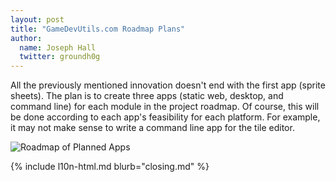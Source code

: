 ```yaml
---
layout: post
title: "GameDevUtils.com Roadmap Plans"
author:
  name: Joseph Hall
  twitter: groundh0g
---
```


All the previously mentioned innovation doesn't end with the first app (sprite sheets). The plan is to create three apps (static web, desktop, and command line) for each module in the project roadmap. Of course, this will be done according to each app's feasibility for each platform. For example, it may not make sense to write a command line app for the tile editor.

![Roadmap of Planned Apps]({{baseurl}}/images/GameDevUtils-com-roadmap.png)

{% include l10n-html.md blurb="closing.md" %}
